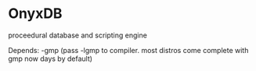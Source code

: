 # OnyxDB
proceedural database and scripting engine

Depends:
    -gmp (pass -lgmp to compiler. most distros come complete with gmp now days by default)
